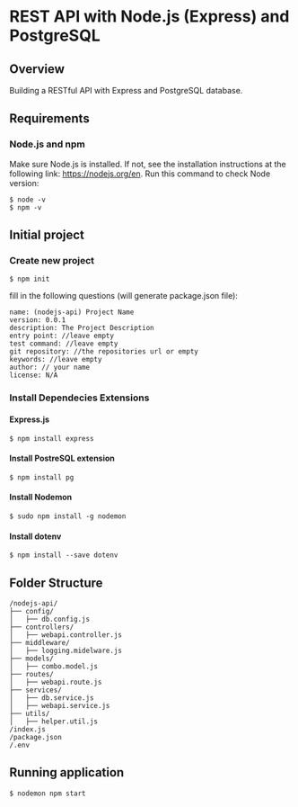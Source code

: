 # REST API with Node.js (Express) and PostgreSQL
## Overview
Building a RESTful API with Express and PostgreSQL database. 
## Requirements
### Node.js and npm
Make sure Node.js is installed. If not, see the installation instructions at the following link: https://nodejs.org/en. Run this command to check Node version:
```
$ node -v
$ npm -v
```
## Initial project
### Create new project
```
$ npm init
```
fill in the following questions (will generate package.json file):
```
name: (nodejs-api) Project Name
version: 0.0.1
description: The Project Description
entry point: //leave empty
test command: //leave empty
git repository: //the repositories url or empty
keywords: //leave empty
author: // your name
license: N/A
```
### Install Dependecies Extensions
#### Express.js
```
$ npm install express
```
#### Install PostreSQL extension
```
$ npm install pg
```
#### Install Nodemon
```
$ sudo npm install -g nodemon
```
#### Install dotenv
```
$ npm install --save dotenv
```
## Folder Structure
```
/nodejs-api/
├── config/
│   ├── db.config.js
├── controllers/
│   ├── webapi.controller.js
├── middleware/
│   ├── logging.midelware.js
├── models/
│   ├── combo.model.js
├── routes/
│   ├── webapi.route.js
├── services/
│   ├── db.service.js
│   ├── webapi.service.js
├── utils/
│   ├── helper.util.js
/index.js
/package.json
/.env
```
## Running application
```
$ nodemon npm start
```